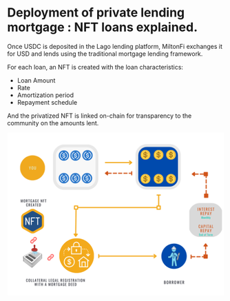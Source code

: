 # Deployment of private lending mortgage : NFT loans explained.

Once USDC is deposited in the Lago lending platform, MiltonFi exchanges it for USD and lends using the traditional mortgage lending framework.

For each loan, an NFT is created with the loan characteristics:&#x20;

* Loan Amount&#x20;
* Rate
* Amortization period&#x20;
* Repayment schedule

And the privatized NFT is linked on-chain for transparency to the community on the amounts lent.

&#x20;

![](<../.gitbook/assets/REV 5.2 -MiltonFi liquidity pool protocol.png>)
